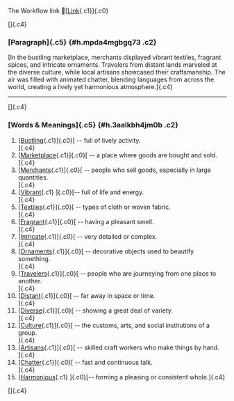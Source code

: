 The Workflow link
👏[[Link](https://www.google.com/url?q=http://www.google.com&sa=D&source=editors&ust=1759948839816735&usg=AOvVaw1gRhA-MgZu6FhzJq22HsJ1){.c1}]{.c0}

[]{.c4}

### [Paragraph]{.c5} {#h.mpda4mgbgq73 .c2}

[In the bustling marketplace, merchants displayed vibrant textiles,
fragrant spices, and intricate ornaments. Travelers from distant lands
marveled at the diverse culture, while local artisans showcased their
craftsmanship. The air was filled with animated chatter, blending
languages from across the world, creating a lively yet harmonious
atmosphere.]{.c4}

------------------------------------------------------------------------

[]{.c4}

### [Words & Meanings]{.c5} {#h.3aalkbh4jm0b .c2}

1.  [[Bustling](https://www.google.com/url?q=http://www.google.com&sa=D&source=editors&ust=1759948839818826&usg=AOvVaw0TXC-sskNCIdIkr2IviBOv){.c1}]{.c0}[ --
    full of lively activity.\
    ]{.c4}
2.  [[Marketplace](https://www.google.com/url?q=http://www.google.com&sa=D&source=editors&ust=1759948839819274&usg=AOvVaw1j0AL0u1bWtBwm9mNNqepn){.c1}]{.c0}[ --
    a place where goods are bought and sold.\
    ]{.c4}
3.  [[Merchants](https://www.google.com/url?q=http://www.google.com&sa=D&source=editors&ust=1759948839819734&usg=AOvVaw0iBP1qr4j0c4emfABDKCn6){.c1}]{.c0}[ --
    people who sell goods, especially in large quantities.\
    ]{.c4}
4.  [[Vibrant](https://www.google.com/url?q=http://www.google.com&sa=D&source=editors&ust=1759948839820227&usg=AOvVaw3H3SN4uAxa1OaxPkAQAIPm){.c1}
    ]{.c0}[-- full of life and energy.\
    ]{.c4}
5.  [[Textiles](https://www.google.com/url?q=http://www.google.com&sa=D&source=editors&ust=1759948839820642&usg=AOvVaw2_ohg0ghwIGYlxX4AuiEwF){.c1}]{.c0}[ --
    types of cloth or woven fabric.\
    ]{.c4}
6.  [[Fragrant](https://www.google.com/url?q=http://www.google.com&sa=D&source=editors&ust=1759948839821011&usg=AOvVaw29ay8PaP7aS9oMocUGSwsn){.c1}]{.c0}[ --
    having a pleasant smell.\
    ]{.c4}
7.  [[Intricate](https://www.google.com/url?q=http://www.google.com&sa=D&source=editors&ust=1759948839821375&usg=AOvVaw3WRgLbMg8dMq1ytBpVs4Db){.c1}]{.c0}[ --
    very detailed or complex.\
    ]{.c4}
8.  [[Ornaments](https://www.google.com/url?q=http://www.google.com&sa=D&source=editors&ust=1759948839821694&usg=AOvVaw3VQcGRp39w9jKZZslfV1RB){.c1}]{.c0}[ --
    decorative objects used to beautify something.\
    ]{.c4}
9.  [[Travelers](https://www.google.com/url?q=http://www.google.com&sa=D&source=editors&ust=1759948839822133&usg=AOvVaw2-_nYFtS8oYgddpMlxR_yR){.c1}]{.c0}[ --
    people who are journeying from one place to another.\
    ]{.c4}
10. [[Distant](https://www.google.com/url?q=http://www.google.com&sa=D&source=editors&ust=1759948839822649&usg=AOvVaw0OQrbYwCSwgbZKJ1e7eUDu){.c1}]{.c0}[ --
    far away in space or time.\
    ]{.c4}
11. [[Diverse](https://www.google.com/url?q=http://www.google.com&sa=D&source=editors&ust=1759948839823013&usg=AOvVaw34feiId3y3P12t2fuXbaWF){.c1}]{.c0}[ --
    showing a great deal of variety.\
    ]{.c4}
12. [[Culture](https://www.google.com/url?q=http://www.google.com&sa=D&source=editors&ust=1759948839823418&usg=AOvVaw0qx6WnkbTrHom4hPOfhI1r){.c1}]{.c0}[ --
    the customs, arts, and social institutions of a group.\
    ]{.c4}
13. [[Artisans](https://www.google.com/url?q=http://www.google.com&sa=D&source=editors&ust=1759948839823892&usg=AOvVaw1rV-PMqhukMgUukLFQqcHU){.c1}]{.c0}[ --
    skilled craft workers who make things by hand.\
    ]{.c4}
14. [[Chatter](https://www.google.com/url?q=http://www.google.com&sa=D&source=editors&ust=1759948839824379&usg=AOvVaw3Yg6STs2_jgmFx6B5bJrNx){.c1}]{.c0}[ --
    fast and continuous talk.\
    ]{.c4}
15. [[Harmonious](https://www.google.com/url?q=http://www.google.com&sa=D&source=editors&ust=1759948839824774&usg=AOvVaw1aBPRGEsuPBQDHyY-KHMS6){.c1}
    ]{.c0}[-- forming a pleasing or consistent whole.]{.c4}

[]{.c4}
